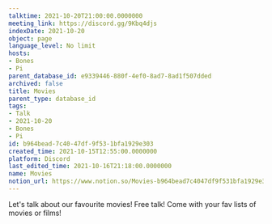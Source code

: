 ```yaml
---
talktime: 2021-10-20T21:00:00.0000000
meeting_link: https://discord.gg/9Kbq4djs
indexDate: 2021-10-20
object: page
language_level: No limit
hosts:
- Bones
- Pi
parent_database_id: e9339446-880f-4ef0-8ad7-8ad1f507dded
archived: false
title: Movies
parent_type: database_id
tags:
- Talk
- 2021-10-20
- Bones
- Pi
id: b964bead-7c40-47df-9f53-1bfa1929e303
created_time: 2021-10-15T12:55:00.0000000
platform: Discord
last_edited_time: 2021-10-16T21:18:00.0000000
name: Movies
notion_url: https://www.notion.so/Movies-b964bead7c4047df9f531bfa1929e303
---
```


Let's talk about our favourite movies!
Free talk! Come with your fav lists of movies or films!


